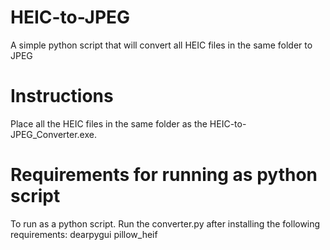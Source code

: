 # HEIC-to-JPEG
A simple python script that will convert all HEIC files in the same folder to JPEG

# Instructions
Place all the HEIC files in the same folder as the HEIC-to-JPEG_Converter.exe.

# Requirements for running as python script
To run as a python script. Run the converter.py after installing the following requirements:
dearpygui
pillow_heif
